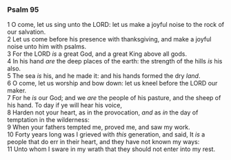 ### Psalm 95

1 O come, let us sing unto the LORD: let us make a joyful noise to the rock of our salvation.  
2 Let us come before his presence with thanksgiving, and make a joyful noise unto him with psalms.  
3 For the LORD *is* a great God, and a great King above all gods.  
4 In his hand *are* the deep places of the earth: the strength of the hills *is* his also.  
5 The sea *is* his, and he made it: and his hands formed the dry *land*.  
6 O come, let us worship and bow down: let us kneel before the LORD our maker.  
7 For he *is* our God; and we *are* the people of his pasture, and the sheep of his hand. To day if ye will hear his voice,  
8 Harden not your heart, as in the provocation, *and* as *in* the day of temptation in the wilderness:  
9 When your fathers tempted me, proved me, and saw my work.  
10 Forty years long was I grieved with *this* generation, and said, It *is* a people that do err in their heart, and they have not known my ways:  
11 Unto whom I sware in my wrath that they should not enter into my rest.  
